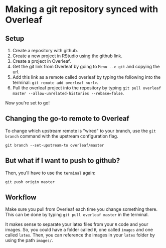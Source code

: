# Making a git repository synced with Overleaf

## Setup

1. Create a repository with github.
1. Create a new project in RStudio using the github link.
1. Create a project in Overleaf.
1. Get the git link from Overleaf by going to `Menu --> git` and copying the url.
1. Add this link as a remote called overleaf by typing the following into the terminal: `git remote add overleaf <url>`.
1. Pull the overleaf project into the repository by typing `git pull overleaf master --allow-unrelated-histories --rebase=false`.

Now you're set to go!

## Changing the go-to remote to Overleaf

To change which upstream remote is "wired" to your branch, use the `git branch` command with the upstream configuration flag.

`git branch --set-upstream-to overleaf/master`

## But what if I want to push to github?

Then, you'll have to use the `terminal` again:

`git push origin master`

## Workflow

Make sure you pull from Overleaf each time you change something there. 
This can be done by typing `git pull overleaf master` in the terminal.

It makes sense to separate your latex files from your `R` code and your images.
So, you could have a folder called `R`, one called `images` and one called `latex`.
Then, you can reference the images in your `latex` folder by using the path `images/`.